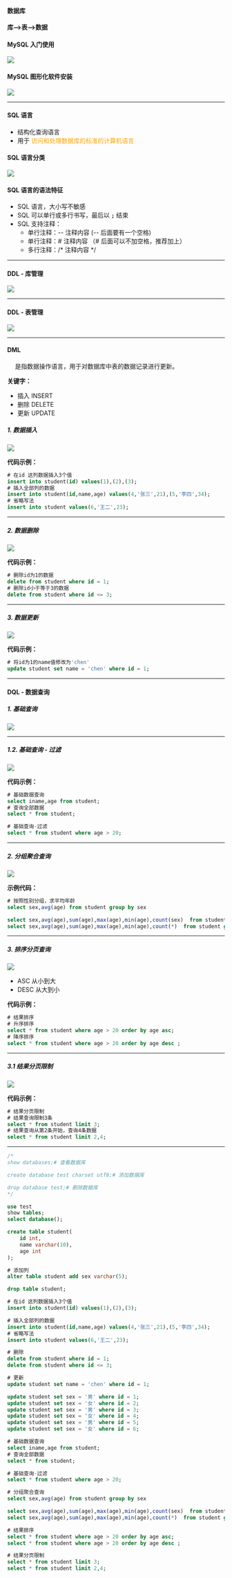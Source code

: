 #### 数据库

**库——>表——>数据**



#### MySQL 入门使用

![](../img/mysql使用.png)



#### MySQL 图形化软件安装

![](../img/mysql图形化界面.png)

****



#### SQL 语言

- 结构化查询语言
- 用于 <span style="color:orange"> 访问和处理数据库的标准的计算机语言 </span>



#### SQL 语言分类

![](../img/sql语言分类.png)



#### SQL 语言的语法特征

- SQL 语言，大小写不敏感
- SQL 可以单行或多行书写，最后以 **`;`** 结束
- SQL 支持注释：
  - 单行注释：-- 注释内容   (-- 后面要有一个空格)
  - 单行注释：# 注释内容 （# 后面可以不加空格，推荐加上）
  - 多行注释：/* 注释内容 */

****



#### DDL - 库管理

![](../img/DDL.png)

****



#### DDL - 表管理

![](../img/表管理.png)



****



#### DML

&emsp; 是指数据操作语言，用于对数据库中表的数据记录进行更新。

**关键字：**

- 插入 INSERT
- 删除 DELETE
- 更新 UPDATE



##### 1. 数据插入

![](../img/数据插入.png)

**代码示例：**

```sql
# 在id 这列数据插入3个值
insert into student(id) values(1),(2),(3);
# 插入全部列的数据
insert into student(id,name,age) values(4,'张三',21),(5,'李四',34);
# 省略写法
insert into student values(6,'王二',23);
```

****



##### 2. 数据删除



![](../img/数据删除.png)

**代码示例：**

```sql
# 删除id为1的数据
delete from student where id = 1;
# 删除id小于等于3的数据
delete from student where id <= 3;
```

****



##### 3. 数据更新



![](../img/数据更新.png)

**代码示例：**

```sql
# 将id为1的name值修改为'chen'
update student set name = 'chen' where id = 1; 
```

****



#### DQL - 数据查询



##### 1. 基础查询

![](../img/基础数据查询.png)

****



##### 1.2. 基础查询 - 过滤

![](../img/基础查询过滤.png)

**代码示例：**

```sql
# 基础数据查询
select iname,age from student;
# 查询全部数据
select * from student;

# 基础查询-过滤
select * from student where age > 20;
```

****

#### 

##### 2. 分组聚合查询

 ![](../img/分组聚合.png)



**示例代码：**

```sql
# 按照性别分组，求平均年龄
select sex,avg(age) from student group by sex

select sex,avg(age),sum(age),max(age),min(age),count(sex)  from student group by sex
select sex,avg(age),sum(age),max(age),min(age),count(*)  from student group by sex
```

****



##### 3. 排序分页查询

![](../img/结果排序.png)

- ASC 从小到大
- DESC 从大到小

**代码示例：**

```sql
# 结果排序
# 升序排序
select * from student where age > 20 order by age asc;
# 降序排序
select * from student where age > 20 order by age desc ;
```

****



##### 3.1 结果分页限制

![](../img/结果分页限制.png)

**代码示例：**

```sql
# 结果分页限制
# 结果查询限制3条
select * from student limit 3;
# 结果查询从第2条开始，查询4条数据
select * from student limit 2,4;
```

****



```sql
/*
show databases;# 查看数据库

create database test charset utf8;# 添加数据库

drop database test;# 删除数据库
*/

use test
show tables;
select database();

create table student(
	id int,
	name varchar(10),
	age int
);

# 添加列
alter table student add sex varchar(5);

drop table student;

# 在id 这列数据插入3个值
insert into student(id) values(1),(2),(3);

# 插入全部列的数据
insert into student(id,name,age) values(4,'张三',21),(5,'李四',34);
# 省略写法
insert into student values(6,'王二',23);

# 删除
delete from student where id = 1;
delete from student where id <= 3;

# 更新
update student set name = 'chen' where id = 1; 

update student set sex = '男' where id = 1;
update student set sex = '女' where id = 2;
update student set sex = '男' where id = 3;
update student set sex = '女' where id = 4;
update student set sex = '男' where id = 5;
update student set sex = '女' where id = 6;

# 基础数据查询
select iname,age from student;
# 查询全部数据
select * from student;

# 基础查询-过滤
select * from student where age > 20;

# 分组聚合查询
select sex,avg(age) from student group by sex

select sex,avg(age),sum(age),max(age),min(age),count(sex)  from student group by sex
select sex,avg(age),sum(age),max(age),min(age),count(*)  from student group by sex

# 结果排序
select * from student where age > 20 order by age asc;
select * from student where age > 20 order by age desc ;

# 结果分页限制
select * from student limit 3;
select * from student limit 2,4;





```

